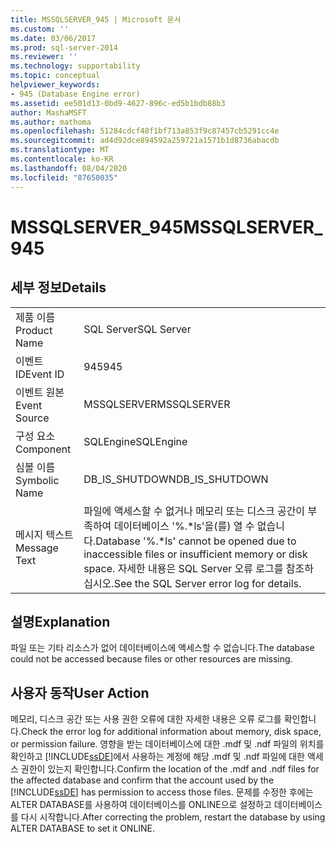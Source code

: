 ```yaml
---
title: MSSQLSERVER_945 | Microsoft 문서
ms.custom: ''
ms.date: 03/06/2017
ms.prod: sql-server-2014
ms.reviewer: ''
ms.technology: supportability
ms.topic: conceptual
helpviewer_keywords:
- 945 (Database Engine error)
ms.assetid: ee501d13-0bd9-4627-896c-ed5b1bdb88b3
author: MashaMSFT
ms.author: mathoma
ms.openlocfilehash: 51284cdcf48f1bf713a853f9c87457cb5291cc4e
ms.sourcegitcommit: ad4d92dce894592a259721a1571b1d8736abacdb
ms.translationtype: MT
ms.contentlocale: ko-KR
ms.lasthandoff: 08/04/2020
ms.locfileid: "87650035"
---
```

# <a name="mssqlserver_945"></a><span data-ttu-id="82c0f-102">MSSQLSERVER_945</span><span class="sxs-lookup"><span data-stu-id="82c0f-102">MSSQLSERVER_945</span></span>
    
## <a name="details"></a><span data-ttu-id="82c0f-103">세부 정보</span><span class="sxs-lookup"><span data-stu-id="82c0f-103">Details</span></span>  
  
|||  
|-|-|  
|<span data-ttu-id="82c0f-104">제품 이름</span><span class="sxs-lookup"><span data-stu-id="82c0f-104">Product Name</span></span>|<span data-ttu-id="82c0f-105">SQL Server</span><span class="sxs-lookup"><span data-stu-id="82c0f-105">SQL Server</span></span>|  
|<span data-ttu-id="82c0f-106">이벤트 ID</span><span class="sxs-lookup"><span data-stu-id="82c0f-106">Event ID</span></span>|<span data-ttu-id="82c0f-107">945</span><span class="sxs-lookup"><span data-stu-id="82c0f-107">945</span></span>|  
|<span data-ttu-id="82c0f-108">이벤트 원본</span><span class="sxs-lookup"><span data-stu-id="82c0f-108">Event Source</span></span>|<span data-ttu-id="82c0f-109">MSSQLSERVER</span><span class="sxs-lookup"><span data-stu-id="82c0f-109">MSSQLSERVER</span></span>|  
|<span data-ttu-id="82c0f-110">구성 요소</span><span class="sxs-lookup"><span data-stu-id="82c0f-110">Component</span></span>|<span data-ttu-id="82c0f-111">SQLEngine</span><span class="sxs-lookup"><span data-stu-id="82c0f-111">SQLEngine</span></span>|  
|<span data-ttu-id="82c0f-112">심볼 이름</span><span class="sxs-lookup"><span data-stu-id="82c0f-112">Symbolic Name</span></span>|<span data-ttu-id="82c0f-113">DB_IS_SHUTDOWN</span><span class="sxs-lookup"><span data-stu-id="82c0f-113">DB_IS_SHUTDOWN</span></span>|  
|<span data-ttu-id="82c0f-114">메시지 텍스트</span><span class="sxs-lookup"><span data-stu-id="82c0f-114">Message Text</span></span>|<span data-ttu-id="82c0f-115">파일에 액세스할 수 없거나 메모리 또는 디스크 공간이 부족하여 데이터베이스 '%.\*ls'을(를) 열 수 없습니다.</span><span class="sxs-lookup"><span data-stu-id="82c0f-115">Database '%.\*ls' cannot be opened due to inaccessible files or insufficient memory or disk space.</span></span>  <span data-ttu-id="82c0f-116">자세한 내용은 SQL Server 오류 로그를 참조하십시오.</span><span class="sxs-lookup"><span data-stu-id="82c0f-116">See the SQL Server error log for details.</span></span>|  
  
## <a name="explanation"></a><span data-ttu-id="82c0f-117">설명</span><span class="sxs-lookup"><span data-stu-id="82c0f-117">Explanation</span></span>  
 <span data-ttu-id="82c0f-118">파일 또는 기타 리소스가 없어 데이터베이스에 액세스할 수 없습니다.</span><span class="sxs-lookup"><span data-stu-id="82c0f-118">The database could not be accessed because files or other resources are missing.</span></span>  
  
## <a name="user-action"></a><span data-ttu-id="82c0f-119">사용자 동작</span><span class="sxs-lookup"><span data-stu-id="82c0f-119">User Action</span></span>  
 <span data-ttu-id="82c0f-120">메모리, 디스크 공간 또는 사용 권한 오류에 대한 자세한 내용은 오류 로그를 확인합니다.</span><span class="sxs-lookup"><span data-stu-id="82c0f-120">Check the error log for additional information about memory, disk space, or permission failure.</span></span> <span data-ttu-id="82c0f-121">영향을 받는 데이터베이스에 대한 .mdf 및 .ndf 파일의 위치를 확인하고 [!INCLUDE[ssDE](../../includes/ssde-md.md)]에서 사용하는 계정에 해당 .mdf 및 .ndf 파일에 대한 액세스 권한이 있는지 확인합니다.</span><span class="sxs-lookup"><span data-stu-id="82c0f-121">Confirm the location of the .mdf and .ndf files for the affected database and confirm that the account used by the [!INCLUDE[ssDE](../../includes/ssde-md.md)] has permission to access those files.</span></span> <span data-ttu-id="82c0f-122">문제를 수정한 후에는 ALTER DATABASE를 사용하여 데이터베이스를 ONLINE으로 설정하고 데이터베이스를 다시 시작합니다.</span><span class="sxs-lookup"><span data-stu-id="82c0f-122">After correcting the problem, restart the database by using ALTER DATABASE to set it ONLINE.</span></span>  
  
  
